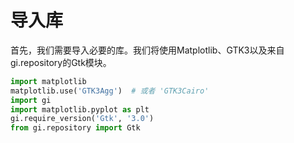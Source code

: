 # 导入库

首先，我们需要导入必要的库。我们将使用Matplotlib、GTK3以及来自gi.repository的Gtk模块。

```python
import matplotlib
matplotlib.use('GTK3Agg')  # 或者 'GTK3Cairo'
import gi
import matplotlib.pyplot as plt
gi.require_version('Gtk', '3.0')
from gi.repository import Gtk
```
